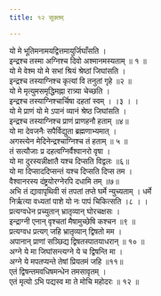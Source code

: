 ```yaml
---
title: १२ सूक्तम्

---
```

यो मे भूतिमनामयद्वित्तमायुर्जिघाँसति ।  
इन्द्रश्च तस्मा अग्निश्च दिवो अश्मानमस्यताम् ॥ १ ॥  
यो मे वेश्म यो मे सभां श्रियं श्रेष्ठां जिघांसति ।  
इन्द्रश्च तस्याग्निश्च कृत्यां वि तनुतां गृहे ॥२ ॥  
यो मे मृत्युमसमृद्धिमह्ना रात्र्या चेच्छति ।  
इन्द्रश्च तस्याग्निश्चार्चिषा दहतां स्वम् । ।३ । ।  
यो मे प्राणं यो मे ऽपानं व्यानं श्रेष्ठ जिघांसति ।  
इन्द्रश्च तस्याग्निश्च प्राणं प्राणहनौ हताम् ॥४॥  
यो मा देवजनैः सपैर्विद्युता ब्रह्मणाभ्यमात् ।  
अगस्त्येन मेदिनेन्द्रश्चाग्निश्च तं हताम् ॥ ५ ॥  
तं सत्यौजाः प्र दहत्वग्निर्वैश्वानरो वृषा ।  
यो मा दुरस्यन्नीक्षातै यश्च दिप्सति विद्वलः ॥६॥  
यो मा दिप्साददिप्सन्तं यश्च दिप्सति दिप्स तम ।  
वैश्वानरस्य दंष्ट्रयोरग्नेरपि दधामि तम् ॥७॥  
अभि तं द्यावापृथिवी सं तपतां तप्ते घर्मे न्युच्यताम् । धर्मे  
निर्ऋत्या वध्यतां पाशे यो नः पापं चिकित्सति ।८ । ।  
प्रत्यग्वधेन प्रच्युतान् भ्रातृव्यान् घोरचक्षसः ।  
इन्द्राग्नी एनान् वृश्चतां मैषामुच्छेषि कश्चन ॥९ ॥  
प्रत्यग्वध प्रत्यग् जहि भ्रातृव्यान् द्विषतो मम ।  
अपानान् प्राणां सञ्छिद्य द्विषतस्पातयाधरान् ॥ १० ॥  
अग्ने ये मा जिघांसन्त्यग्ने ये च द्विषन्ति मा ।  
अग्ने ये मपतप्यन्ते तेषां प्रियतमं जहि ॥११॥  
एतं द्विषन्तमवधिषमन्धेन तमसावृतम् ।  
एतं मृत्यो ऽभि पद्यस्व मा ते मोचि महोदरः ॥ १२ ॥  
  
